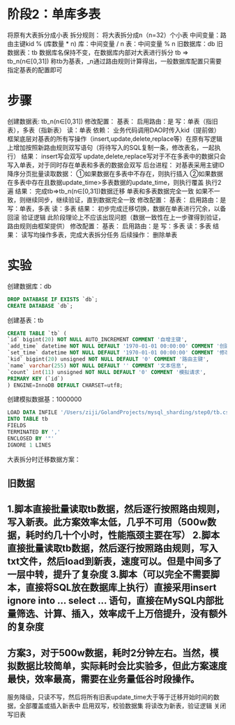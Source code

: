 阶段2：单库多表
====
将原有大表拆分成小表
拆分规则：
将大表拆分成n（n=32）个小表
中间变量：路由主键kid % (库数量 * n)
库：中间变量 / n
表：中间变量 % n
旧数据库：db
旧数据表：tb
数据库名保持不变，在数据库内部对大表进行拆分
tb => tb_n(n∈[0,31])
称tb为基表，_n通过路由规则计算得出，一般数据库配置只需要指定基表的配置即可

步骤
====
创建数据表:
tb_n(n∈[0,31])
修改配置：
基表：
启用路由：是
写：单表（指旧表），多表（指新表）
读：单表
依赖：
业务代码调用DAO时传入kid（提前做）
框架底层对基表的所有写操作（insert,update,delete,replace等）在原有写逻辑上增加按照新路由规则双写语句（将待写入的SQL复制一条，修改表名，一起执行）
结果：
insert写会双写
update,delete,replace写对于不在多表中的数据只会写入单表，对于同时存在单表和多表的数据会双写
后台进程：
对基表采用主键ID降序分页批量读取数据：
①如果数据在多表中不存在，则执行插入
②如果数据在多表中存在且数据update_time>多表数据的update_time，则执行覆盖
执行2遍
结果：
完成tb=>tb_n(n∈[0,31])数据迁移
单表和多表数据完全一致
如果不一致，则继续同步，继续验证，直到数据完全一致
修改配置：
基表：
启用路由：是
写：单表，多表
读：多表
结果：
初步完成迁移切换，数据在单表进行冗余，以备回滚
验证逻辑
此阶段理论上不应该出现问题（数据一致性在上一步骤得到验证，路由规则由框架提供）
修改配置：
基表：
启用路由：是
写：多表
读：多表
结果：
读写均操作多表，完成大表拆分任务
后续操作：
删除单表

实验
====
创建数据库：db
```sql
DROP DATABASE IF EXISTS `db`;
CREATE DATABASE `db`;
```
创建基表：tb
```sql
CREATE TABLE `tb` (
`id` bigint(20) NOT NULL AUTO_INCREMENT COMMENT '自增主键',
`add_time` datetime NOT NULL DEFAULT '1970-01-01 00:00:00' COMMENT '创建时间',
`set_time` datetime NOT NULL DEFAULT '1970-01-01 00:00:00' COMMENT '修改时间',
`kid` bigint(20) unsigned NOT NULL DEFAULT '0' COMMENT '路由主键',
`name` varchar(255) NOT NULL DEFAULT '' COMMENT '文本信息',
`count` int(11) unsigned NOT NULL DEFAULT '0' COMMENT '模拟请求',
PRIMARY KEY (`id`)
) ENGINE=InnoDB DEFAULT CHARSET=utf8;
```
创建模拟数据基：1000000
```sql
LOAD DATA INFILE '/Users/ziji/GolandProjects/mysql_sharding/step0/tb.csv'
INTO TABLE tb
FIELDS
TERMINATED BY ','
ENCLOSED BY '"'
IGNORE 1 LINES
```


大表拆分时迁移数据方案：

旧数据
----
1.脚本直接批量读取tb数据，然后逐行按照路由规则，写入新表。此方案效率太低，几乎不可用（500w数据，耗时约几十个小时，性能瓶颈主要在写）
2.脚本直接批量读取tb数据，然后逐行按照路由规则，写入txt文件，然后load到新表，速度可以。但是中间多了一层中转，提升了复杂度
3.脚本（可以完全不需要脚本，直接将SQL放在数据库上执行）直接采用insert ignore into ... select ... 语句，直接在MySQL内部批量筛选、计算、插入，效率成千上万倍提升，没有额外的复杂度
----
方案3，对于500w数据，耗时2分钟左右。当然，模拟数据比较简单，实际耗时会比实验多，但此方案速度最快，效率最高，需要在业务量低谷时段操作。
----
服务降级，只读不写，然后将所有旧表update_time大于等于迁移开始时间的数据，全部覆盖或插入新表中
启用双写，校验数据集
将读改为新表，验证逻辑
关闭写旧表




